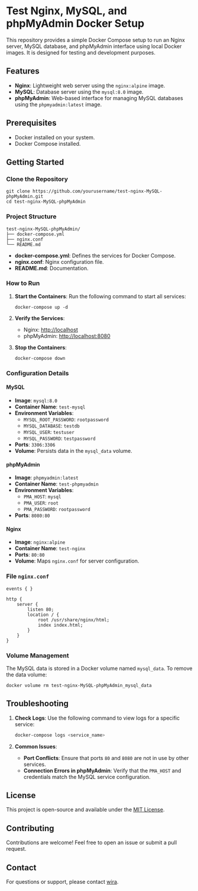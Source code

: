 # Test Nginx, MySQL, and phpMyAdmin Docker Setup

This repository provides a simple Docker Compose setup to run an Nginx server, MySQL database, and phpMyAdmin interface using local Docker images. It is designed for testing and development purposes.

## Features
- **Nginx**: Lightweight web server using the `nginx:alpine` image.
- **MySQL**: Database server using the `mysql:8.0` image.
- **phpMyAdmin**: Web-based interface for managing MySQL databases using the `phpmyadmin:latest` image.

## Prerequisites
- Docker installed on your system.
- Docker Compose installed.

## Getting Started

### Clone the Repository
```
git clone https://github.com/yourusername/test-nginx-MySQL-phpMyAdmin.git
cd test-nginx-MySQL-phpMyAdmin
```

### Project Structure
```
test-nginx-MySQL-phpMyAdmin/
├── docker-compose.yml
├── nginx.conf
└── README.md
```

- **docker-compose.yml**: Defines the services for Docker Compose.
- **nginx.conf**: Nginx configuration file.
- **README.md**: Documentation.

### How to Run

1. **Start the Containers**:
   Run the following command to start all services:
   ```
   docker-compose up -d
   ```

2. **Verify the Services**:
   - Nginx: [http://localhost](http://localhost)
   - phpMyAdmin: [http://localhost:8080](http://localhost:8080)

3. **Stop the Containers**:
   ```
   docker-compose down
   ```

### Configuration Details

#### MySQL
- **Image**: `mysql:8.0`
- **Container Name**: `test-mysql`
- **Environment Variables**:
  - `MYSQL_ROOT_PASSWORD`: `rootpassword`
  - `MYSQL_DATABASE`: `testdb`
  - `MYSQL_USER`: `testuser`
  - `MYSQL_PASSWORD`: `testpassword`
- **Ports**: `3306:3306`
- **Volume**: Persists data in the `mysql_data` volume.

#### phpMyAdmin
- **Image**: `phpmyadmin:latest`
- **Container Name**: `test-phpmyadmin`
- **Environment Variables**:
  - `PMA_HOST`: `mysql`
  - `PMA_USER`: `root`
  - `PMA_PASSWORD`: `rootpassword`
- **Ports**: `8080:80`

#### Nginx
- **Image**: `nginx:alpine`
- **Container Name**: `test-nginx`
- **Ports**: `80:80`
- **Volume**: Maps `nginx.conf` for server configuration.

### File `nginx.conf`
```
events { }

http {
    server {
        listen 80;
        location / {
            root /usr/share/nginx/html;
            index index.html;
        }
    }
}
```

### Volume Management
The MySQL data is stored in a Docker volume named `mysql_data`. To remove the data volume:
```
docker volume rm test-nginx-MySQL-phpMyAdmin_mysql_data
```

## Troubleshooting

1. **Check Logs**:
   Use the following command to view logs for a specific service:
   ```bash
   docker-compose logs <service_name>
   ```

2. **Common Issues**:
   - **Port Conflicts**: Ensure that ports `80` and `8080` are not in use by other services.
   - **Connection Errors in phpMyAdmin**: Verify that the `PMA_HOST` and credentials match the MySQL service configuration.

## License
This project is open-source and available under the [MIT License](LICENSE).

## Contributing
Contributions are welcome! Feel free to open an issue or submit a pull request.

## Contact
For questions or support, please contact [wira](mailto:mwiraadekusuma@duck.com).
